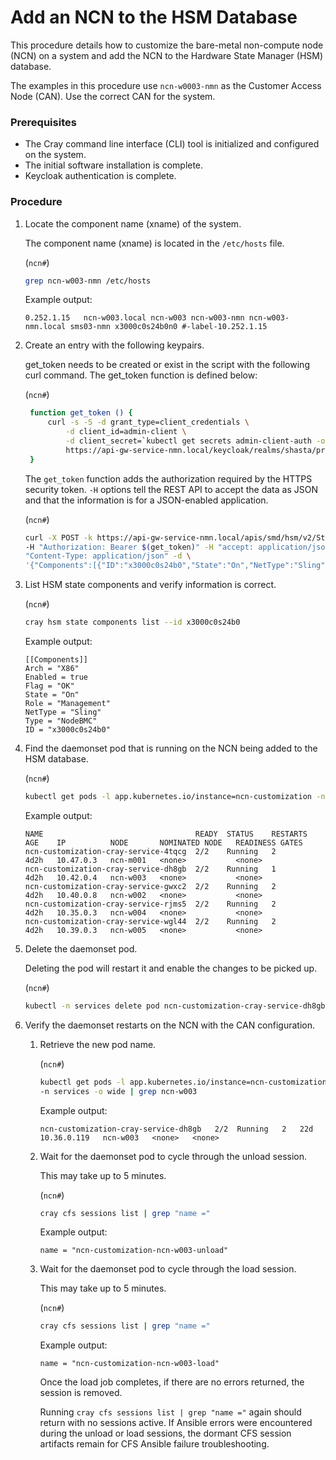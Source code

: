 # Add an NCN to the HSM Database

This procedure details how to customize the bare-metal non-compute node \(NCN\) on a system and add the NCN to the Hardware State Manager \(HSM\) database.

The examples in this procedure use `ncn-w0003-nmn` as the Customer Access Node \(CAN\). Use the correct CAN for the system.

### Prerequisites

- The Cray command line interface \(CLI\) tool is initialized and configured on the system.
- The initial software installation is complete.
- Keycloak authentication is complete.

### Procedure

1.  Locate the component name (xname) of the system.

    The component name (xname) is located in the `/etc/hosts` file.

    (`ncn#`)
    ```bash
    grep ncn-w003-nmn /etc/hosts
    ```

    Example output:

    ```
    0.252.1.15   ncn-w003.local ncn-w003 ncn-w003-nmn ncn-w003-nmn.local sms03-nmn x3000c0s24b0n0 #-label-10.252.1.15
    ```

2. Create an entry with the following keypairs.

   get\_token needs to be created or exist in the script with the following curl command. The get\_token function is defined below:

   (`ncn#`)
   ```bash
    function get_token () {
        curl -s -S -d grant_type=client_credentials \
            -d client_id=admin-client \
            -d client_secret=`kubectl get secrets admin-client-auth -o jsonpath='{.data.client-secret}' | base64 -d` \
            https://api-gw-service-nmn.local/keycloak/realms/shasta/protocol/openid-connect/token | jq -r '.access_token'
    }
   ```

   The `get_token` function adds the authorization required by the HTTPS security token. `-H` options tell the REST API to accept the data as JSON and that the information is for a JSON-enabled application.

   (`ncn#`)
   ```bash
   curl -X POST -k https://api-gw-service-nmn.local/apis/smd/hsm/v2/State/Components \
   -H "Authorization: Bearer $(get_token)" -H "accept: application/json" -H \
   "Content-Type: application/json" -d \
   '{"Components":[{"ID":"x3000c0s24b0","State":"On","NetType":"Sling","Arch":"X86","Role":"Management"}]}'
   ```

3.  List HSM state components and verify information is correct.

    (`ncn#`)
    ```bash
    cray hsm state components list --id x3000c0s24b0
    ```

    Example output:

    ```
    [[Components]]
    Arch = "X86"
    Enabled = true
    Flag = "OK"
    State = "On"
    Role = "Management"
    NetType = "Sling"
    Type = "NodeBMC"
    ID = "x3000c0s24b0"
    ```

4.  Find the daemonset pod that is running on the NCN being added to the HSM database.

    (`ncn#`)
    ```bash
    kubectl get pods -l app.kubernetes.io/instance=ncn-customization -n services -o wide
    ```

    Example output:

    ```
    NAME                                  READY  STATUS    RESTARTS   AGE    IP          NODE       NOMINATED NODE   READINESS GATES
    ncn-customization-cray-service-4tqcg  2/2    Running   2          4d2h   10.47.0.3   ncn-m001   <none>           <none>
    ncn-customization-cray-service-dh8gb  2/2    Running   1          4d2h   10.42.0.4   ncn-w003   <none>           <none>
    ncn-customization-cray-service-gwxc2  2/2    Running   2          4d2h   10.40.0.8   ncn-w002   <none>           <none>
    ncn-customization-cray-service-rjms5  2/2    Running   2          4d2h   10.35.0.3   ncn-w004   <none>           <none>
    ncn-customization-cray-service-wgl44  2/2    Running   2          4d2h   10.39.0.3   ncn-w005   <none>           <none>
    ```

5.  Delete the daemonset pod.

    Deleting the pod will restart it and enable the changes to be picked up.

    (`ncn#`)
    ```bash
    kubectl -n services delete pod ncn-customization-cray-service-dh8gb
    ```

6.  Verify the daemonset restarts on the NCN with the CAN configuration.

    1.  Retrieve the new pod name.

        (`ncn#`)
        ```bash
        kubectl get pods -l app.kubernetes.io/instance=ncn-customization \
        -n services -o wide | grep ncn-w003
        ```

        Example output:

        ```
        ncn-customization-cray-service-dh8gb   2/2  Running   2   22d   10.36.0.119   ncn-w003   <none>   <none>
        ```

    2.  Wait for the daemonset pod to cycle through the unload session.

        This may take up to 5 minutes.

        (`ncn#`)
        ```bash
        cray cfs sessions list | grep "name ="
        ```

        Example output:

        ```
        name = "ncn-customization-ncn-w003-unload"
        ```

    3.  Wait for the daemonset pod to cycle through the load session.

        This may take up to 5 minutes.

        (`ncn#`)
        ```bash
        cray cfs sessions list | grep "name ="
        ```

        Example output:

        ```
        name = "ncn-customization-ncn-w003-load"
        ```

        Once the load job completes, if there are no errors returned, the session is removed.

        Running `cray cfs sessions list | grep "name ="` again should return with no sessions active. If Ansible errors were encountered during the unload or load sessions, the dormant CFS session artifacts remain for CFS Ansible failure troubleshooting.

